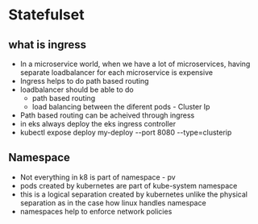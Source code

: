 # Statefulset

## what is ingress
- In a microservice world, when we have a lot of microservices, having separate loadbalancer for each microservice is expensive
- Ingress helps to do path based routing
- loadbalancer should be able to do
    - path based routing
    - load balancing between the diferent pods - Cluster Ip
- Path based routing can be acheived through ingress
- in eks always deploy the eks ingress controller
- kubectl expose deploy my-deploy --port 8080 --type=clusterip 

## Namespace
- Not everything in k8 is part of namespace - pv
- pods created by kubernetes are part of kube-system namespace
- this is a logical separation created by kubernetes unlike the physical separation as in the case how linux handles namespace
- namespaces help to enforce network policies

